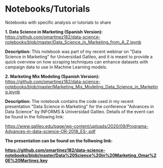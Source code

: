 # Notebooks/Tutorials

Notebooks with specific analysis or tutorials to share <br/>

<b>1. Data Science in Marketing (Spanish Version): </b> https://github.com/omartinez182/data-science-notebooks/blob/master/Data_Science_in_Marketing_from_A_Z.ipynb <br/> 

<b>Description:</b> This notebook was part of my recent webinar on "Data Science in Marketing" for Universidad Galileo, and it is meant to provide a quick overview on how scraping techniques can enhance datasets with campaign data to use in Machine Learning models.<br/>



<b> 2. Marketing Mix Modeling (Spanish Version): </b> https://github.com/omartinez182/data-science-notebooks/blob/master/Marketing_Mix_Modeling_Data_Science_in_Marketing.ipynb <br/> 

<b>Description:</b> The notebook contains the code used in my recent presentation "Data Science in Marketing" for the conference "Advances in Data Science" by INFORMS & Universidad Galileo. Details of the event can be found in the following link:<br/>

https://www.galileo.edu/page/wp-content/uploads/2020/09/Programa-Advances-in-data-science-OR-2018_ES-.pdf <br/>
  
 <b> The presentation can be found on the follwoing link: <br/>
  
  https://github.com/omartinez182/data-science-notebooks/blob/master/Data%20Science%20in%20Marketing_Omar%20E%20Martinez.key

